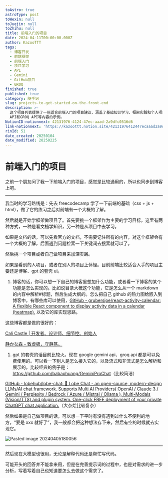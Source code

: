 ```yaml
---
toAstro: true
astroType: post
toWexin: null
toJuejin: null
toZhihu: null
title: 前端入门的项目
date: 2024-04-11T00:00:00.000Z
author: KazooTTT
tags:
  - 博客开发
  - 前端框架
  - 前端入门
  - 项目学习
  - API
  - Gemini
  - GitHub项目
  - GROQ
finished: true
published: true
category: 随手记
slug: projects-to-get-started-on-the-front-end
description: >-
  这个项目列表提供了一些适合前端入门的项目建议，涵盖了基础知识学习、框架实践和个人项目开发等方面。其中包括了博客开发、UI设计、以及接入Gemini
  API和GROQ API等内容的示例。
NotionID-notionnext: 42131976-4124-47ec-aaad-2a9dfc0516d6
link-notionnext: 'https://kazoottt.notion.site/42131976412447ecaaad2a9dfc0516d6'
rinId: 51
date_created: 20250104
date_modified: 20250225
---
```


# 前端入门的项目

之前一个朋友问了我一下前端入门的项目，感觉是比较通用的，所以也同步到博客上吧。

---

我当时的学习路线是：先去 freecodecamp 学了一下前端的基础（css + js + html），做了它的练习之后对前端有一个大概的了解。

然后就是开始学框架做项目了。首先要挑一个框架作为主要的学习目标。这里有两种方式，一种是看文档学知识，另一种是从项目中去学习。

如果是文档的话，可以先看官方的文档，不需要记住所有的内容，对这个框架会有一个大概的了解，后面遇到问题检索一下关键词去搜索就可以了。

然后挑一个项目或者自己做项目来加深实践。

如果是看别的人项目，或者在别人的项目上休怪。目前前端比较适合入手的项目主要还是博客、gpt 的套壳 ui。

1. 博客的话，你可以想一下自己的博客里想加什么功能，或者看一下博客的某个功能是怎么实现的。比如说目录大概这个功能，它是怎么从一个 markdown 的内容中解析#标题，然后生成大纲的。怎么把自己 github 的热力图给嵌入到博客中，有哪些库可以使用，[GitHub - grubersjoe/react-activity-calendar: A flexible React component to display activity data in a calendar (heatmap).](<https://github.com/grubersjoe/react-activity-calendar>) 以及它的库实现思路。

这些博客都是做的很好的：

[Cali Castle | 开发者、设计师、细节控、创始人](<https://cali.so/>)

[静かな森 - 致虚极，守静笃。](<https://innei.in/>)

1. gpt 的套壳的话目前比较火。现在 google gemini api、groq api 都是可以免费使用的。可以看一下别人是怎么接入它的，以及流式和非流式是怎么解析和展示的。比较经典的例子是：
   <https://github.com/babaohuang/GeminiProChat>（比较简洁）

[GitHub - lobehub/lobe-chat: 🤯 Lobe Chat - an open-source, modern-design LLMs/AI chat framework. Supports Multi AI Providers( OpenAI / Claude 3 / Gemini / Perplexity / Bedrock / Azure / Mistral / Ollama ), Multi-Modals (Vision/TTS) and plugin system. One-click FREE deployment of your private ChatGPT chat application.](<https://github.com/lobehub/lobe-chat>)（大杂烩比较复杂）

然后如果是自己做项目的话，可以想一下平时有没有遇到过什么不便利的地方，“要是 xxx 就好了”，我一般都会把这种想法存下来，然后有空的时候就去实现它。

![Pasted image 20240405180056](<https://pictures.kazoottt.top/2024/04/20240411-63ea5846be622124eba970ce3738abf0.png>)

---

然后现在大模型也很用，无论是解释代码还是帮忙写代码。

可能开头的回答并不能拿来用，但是在完善提示词的过程中，也是对需求的进一步分析，写着写着自己也知道要怎么去做这个需求了。
